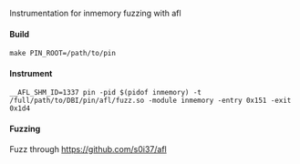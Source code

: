 Instrumentation for inmemory fuzzing with afl

#### Build

`make PIN_ROOT=/path/to/pin`

#### Instrument

`__AFL_SHM_ID=1337 pin -pid $(pidof inmemory) -t /full/path/to/DBI/pin/afl/fuzz.so -module inmemory -entry 0x151 -exit 0x1d4`

#### Fuzzing

Fuzz through https://github.com/s0i37/afl
